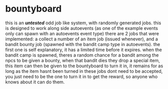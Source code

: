 # bountyboard
this is an ***untested*** odd job like system, with randomly generated jobs. this is designed to work along side autoevents (as one of the example events only can spawn with an autoevents event type)
there are 2 jobs that were implemented: a collect a number of an item job (issued whenever), and a bandit bounty job (spawned with the bandit camp type in autoevents).
the first one is self explanatory, it has a limited time before it expires.
when the bandit camp is spawned, theres a random chance for a bandit among the npcs to be given a bounty, when that bandit dies they drop a special item, this item can then be given to the bountyboard to turn it in, it remains for as long as the item hasnt been turned in
these jobs dont need to be accepted, you just need to be the one to turn it in to get the reward, so anyone who knows about it can do them.
